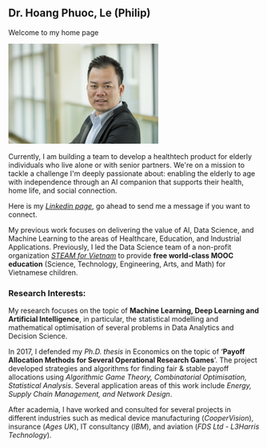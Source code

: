 ## Dr. Hoang Phuoc, Le (Philip)

Welcome to my home page

<img src="./images/PhilipLe.jpg" width="300">

Currently, I am building a team to develop a healthtech product for elderly individuals who live alone or with senior partners. We're on a mission to tackle a challenge I'm deeply passionate about: enabling the elderly to age with independence through an AI companion that supports their health, home life, and social connection.

Here is my [*Linkedin page*](https://www.linkedin.com/in/phuochoangle/), go ahead to send me a message if you want to connect.

My previous work focuses on delivering the value of AI, Data Science, and Machine Learning to the areas of Healthcare, Education, and Industrial Applications.
Previously, I led the Data Science team of a non-profit organization [*STEAM for Vietnam*](https://steamforvietnam.org/) to provide __free world-class MOOC education__ (Science, Technology, Engineering, Arts, and Math) for Vietnamese children.

### Research Interests:
My research focuses on the topic of **Machine Learning, Deep Learning and Artificial Intelligence**, in particular, the statistical modelling and mathematical optimisation of several problems in Data Analytics and Decision Science.

In 2017, I defended my *Ph.D. thesis* in Economics on the topic of ‘**Payoff Allocation Methods for Several Operational Research Games**’. The project developed strategies and algorithms for finding fair & stable payoff allocations using *Algorithmic Game Theory, Combinatorial Optimisation, Statistical Analysis*. Several application areas of this work include *Energy, Supply Chain Management, and Network Design*.

After academia, I have worked and consulted for several projects in different industries such as medical device manufacturing (*CooperVision*), insurance (*Ages UK*), IT consultancy (*IBM*), and aviation (*FDS Ltd - L3Harris Technology*).  
